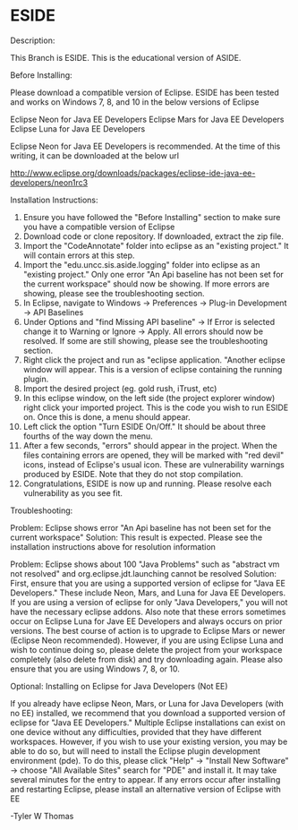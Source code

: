 ESIDE
=============

Description:

This Branch is ESIDE. This is the educational version of ASIDE.

Before Installing: 

Please download a compatible version of Eclipse. ESIDE has been tested and works on Windows 7, 8, and 10 in the below versions of Eclipse

Eclipse Neon for Java EE Developers
Eclipse Mars for Java EE Developers
Eclipse Luna for Java EE Developers

Eclipse Neon for Java EE Developers is recommended. At the time of this writing, it can be downloaded at the below url

http://www.eclipse.org/downloads/packages/eclipse-ide-java-ee-developers/neon1rc3


Installation Instructions:

1. Ensure you have followed the "Before Installing" section to make sure you have a compatible version of Eclipse
2. Download code or clone repository. If downloaded, extract the zip file.
3. Import the "CodeAnnotate" folder into eclipse as an "existing project." It will contain errors at this step.
4. Import the "edu.uncc.sis.aside.logging" folder into eclipse as an "existing project." Only one error "An Api baseline has not been set for the current workspace" should now be showing. If more errors are showing, please see the troubleshooting section. 
5. In Eclipse, navigate to Windows -> Preferences -> Plug-in Development -> API Baselines
6. Under Options and "find Missing API baseline" -> If Error is selected change it to Warning or Ignore -> Apply. All errors should now be resolved. If some are still showing, please see the troubleshooting section.
7. Right click the project and run as "eclipse application. "Another eclipse window will appear. This is a version of eclipse containing the running plugin. 
8. Import the desired project (eg. gold rush, iTrust, etc)
9. In this eclipse window, on the left side (the project explorer window) right click your imported project. This is the code you  wish to run ESIDE on. Once this is done, a menu should appear.
10. Left click the option "Turn ESIDE On/Off." It should be about three fourths of the way down the menu.
11. After a few seconds, "errors" should appear in the project. When the files containing errors are opened, they will be marked with "red devil" icons, instead of Eclipse's usual icon. These are vulnerability warnings produced by ESIDE. Note that they do not stop compilation.
12. Congratulations, ESIDE is now up and running. Please resolve each vulnerability as you see fit.


Troubleshooting:

Problem: Eclipse shows error "An Api baseline has not been set for the current workspace"
Solution: This result is expected. Please see the installation instructions above for resolution information

Problem: Eclipse shows about 100 "Java Problems" such as "abstract vm not resolved" and org.eclipse.jdt.launching cannot be resolved
Solution: First, ensure that you are using a supported version of eclipse for "Java EE Developers." These include Neon, Mars, and Luna for Java EE Developers. If you are using a version of eclipse for only "Java Developers," you will not have the necessary eclipse addons. Also note that these errors sometimes occur on Eclipse Luna for Jave EE Developers and always occurs on prior versions. The best course of action is to upgrade to Eclipse Mars or newer (Eclipse Neon recommended). However, if you are using Eclipse Luna and wish to continue doing so, please delete the project from your workspace completely (also delete from disk) and try downloading again. Please also ensure that you are using Windows 7, 8, or 10.



Optional: Installing on Eclipse for Java Developers (Not EE)

If you already have eclipse Neon, Mars, or Luna for Java Developers (with no EE) installed, we recommend that you download a supported version of eclipse for "Java EE Developers." Multiple Eclipse installations can exist on one device without any difficulties, provided that they have different workspaces. However, if you wish to use your existing version, you may be able to do so, but will need to install the Eclipse plugin development environment (pde). To do this, please click "Help" -> "Install New Software" -> choose "All Available Sites" search for "PDE" and install it. It may take several minutes for the entry to appear. If any errors occur after installing and restarting Eclipse, please install an alternative version of Eclipse with EE


-Tyler W Thomas

